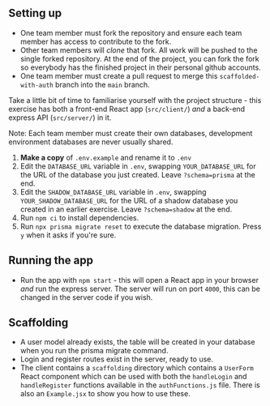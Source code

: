 ## Setting up

- One team member must fork the repository and ensure each team member has access to contribute to the fork.
- Other team members will *clone* that fork. All work will be pushed to the single forked repository. At the end of the project, you can fork the fork so everybody has the finished project in their personal github accounts.
- One team member must create a pull request to merge this `scaffolded-with-auth` branch into the `main` branch.

Take a little bit of time to familiarise yourself with the project structure - this exercise has both a front-end React app (`src/client/`) *and* a back-end express API (`src/server/`) in it.

Note: Each team member must create their own databases, development environment databases are never usually shared.

1. **Make a copy** of `.env.example` and rename it to `.env`
2. Edit the `DATABASE_URL` variable in `.env`, swapping `YOUR_DATABASE_URL` for the URL of the database you just created. Leave `?schema=prisma` at the end.
3. Edit the `SHADOW_DATABASE_URL` variable in `.env`, swapping `YOUR_SHADOW_DATABASE_URL` for the URL of a shadow database you created in an earlier exercise. Leave `?schema=shadow` at the end.
4. Run `npm ci` to install dependencies.
5. Run `npx prisma migrate reset` to execute the database migration. Press `y` when it asks if you're sure.

## Running the app
- Run the app with `npm start` - this will open a React app in your browser *and* run the express server. The server will run on port `4000`, this can be changed in the server code if you wish.

## Scaffolding
- A user model already exists, the table will be created in your database when you run the prisma migrate command.
- Login and register routes exist in the server, ready to use.
- The client contains a `scaffolding` directory which contains a `UserForm` React component which can be used with both the `handleLogin` and `handleRegister` functions available in the `authFunctions.js` file. There is also an `Example.jsx` to show you how to use these.